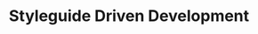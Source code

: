 ---
title:      "Styleguide Driven Development"
ring:       adopt
quadrant:   methods-and-patterns

---